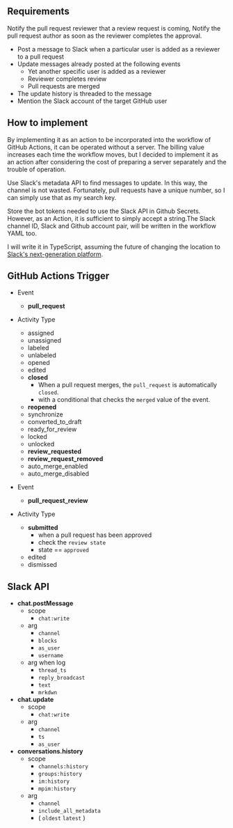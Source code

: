 ## Requirements

Notify the pull request reviewer that a review request is coming,
Notify the pull request author as soon as the reviewer completes the approval.

- Post a message to Slack when a particular user is added as a reviewer to a pull request
- Update messages already posted at the following events
    - Yet another specific user is added as a reviewer
    - Reviewer completes review
    - Pull requests are merged
- The update history is threaded to the message
- Mention the Slack account of the target GitHub user

## How to implement

By implementing it as an action to be incorporated into the workflow of GitHub Actions,
it can be operated without a server. The billing value increases each time the workflow moves,
but I decided to implement it as an action after considering the cost of preparing a server separately
and the trouble of operation.

Use Slack's metadata API to find messages to update. In this way, the channel is not wasted. 
Fortunately, pull requests have a unique number, so I can simply use that as my search key.

Store the bot tokens needed to use the Slack API in Github Secrets. However, as an Action,
it is sufficient to simply accept a string.The Slack channel ID, Slack and Github account pair,
will be written in the workflow YAML too.

I will write it in TypeScript, assuming the future of changing the location to
[Slack's next-generation platform](https://api.slack.com/future).

## GitHub Actions Trigger

- Event
    - **pull_request**
- Activity Type
    - assigned
    - unassigned
    - labeled
    - unlabeled
    - opened
    - edited
    - **closed**
        - When a pull request merges, the `pull_request` is automatically `closed`. 
        - with a conditional that checks the `merged` value of the event. 
    - **reopened**
    - synchronize
    - converted_to_draft
    - ready_for_review
    - locked
    - unlocked
    - **review_requested**
    - **review_request_removed**
    - auto_merge_enabled
    - auto_merge_disabled

- Event
    - **pull_request_review**
- Activity Type
    - **submitted**
        - when a pull request has been approved
        - check the `review state`
        - state == `approved`
    - edited
    - dismissed

## Slack API

- **chat.postMessage**
    - scope
        - `chat:write`
    - arg
        - `channel`
        - `blocks`
        - `as_user`
        - `username`
    - arg when log
        - `thread_ts`
        - `reply_broadcast`
        - `text`
        - `mrkdwn`
- **chat.update**
    - scope
        - `chat:write`
    - arg
        - `channel`
        - `ts`
        - `as_user`
- **conversations.history**
    - scope
        - `channels:history`
        - `groups:history`
        - `im:history`
        - `mpim:history`
    - arg
        - `channel`
        - `include_all_metadata`
        - ( `oldest` `latest` )
